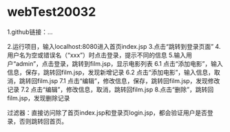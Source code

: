 # webTest20032

1.github链接：...

2.运行项目，输入localhost:8080进入首页index.jsp
3.点击“跳转到登录页面”
4.用户名为空或错误名（“xxx”）时点击登录，提示不同的信息
5.输入用户“admin”，点击登录，跳转到film.jsp，显示电影列表
6.1 点击“添加电影”，输入信息，保存，跳转回film.jsp，发现新增记录
6.2 点击“添加电影”，输入信息，取消，跳转回film.jsp
7.1 点击“编辑”，修改信息，保存，跳转回film.jsp，发现修改记录
7.2 点击“编辑”，修改信息，取消，跳转回film.jsp
8.点击“删除”，跳转回film.jsp，发现删除记录

过滤器：直接访问除了首页index.jsp和登录页login.jsp，都会验证用户是否登录，否则跳转回首页。
